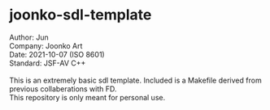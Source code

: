 # joonko-sdl-template
   Author:   Jun <br />
   Company:  Joonko Art <br />
   Date:     2021-10-07 (ISO 8601) <br />
   Standard: JSF-AV C++ <br />
<br />
This is an extremely basic sdl template. Included is a Makefile derived from previous collaberations with FD. 
<br />
This repository is only meant for personal use.
 
